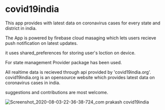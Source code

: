 # covid19india

This app provides with latest data on coronavirus cases for every state and district in india.


The App is powered by firebase cloud masaging which lets users recieve push notification on latest updates.

it uses shared_preferences for storing user's loction on device.

For state management Provider package has been used.

All realtime data is recieved through api provided by 'covid19india.org'. covid19india.org is an opensource website which provides latest data on coronavirus cases in india.


suggestions and contributions are most welcome.

![Screenshot_2020-08-03-22-36-38-724_com prakash covid19india](https://user-images.githubusercontent.com/64666687/89288587-863dc680-d673-11ea-8ead-59c8e4a698ae.jpg)

